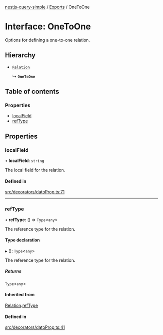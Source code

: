 [nestjs-query-simple](../README.md) / [Exports](../modules.md) / OneToOne

# Interface: OneToOne

Options for defining a one-to-one relation.

## Hierarchy

- [`Relation`](Relation.md)

  ↳ **`OneToOne`**

## Table of contents

### Properties

- [localField](OneToOne.md#localfield)
- [refType](OneToOne.md#reftype)

## Properties

### localField

• **localField**: `string`

The local field for the relation.

#### Defined in

[src/decorators/datoProp.ts:71](https://github.com/choresh/nestjs-query-simple/blob/5137169/packages/nestjs-query-simple/src/decorators/datoProp.ts#L71)

___

### refType

• **refType**: () => `Type`\<`any`\>

The reference type for the relation.

#### Type declaration

▸ (): `Type`\<`any`\>

The reference type for the relation.

##### Returns

`Type`\<`any`\>

#### Inherited from

[Relation](Relation.md).[refType](Relation.md#reftype)

#### Defined in

[src/decorators/datoProp.ts:41](https://github.com/choresh/nestjs-query-simple/blob/5137169/packages/nestjs-query-simple/src/decorators/datoProp.ts#L41)
